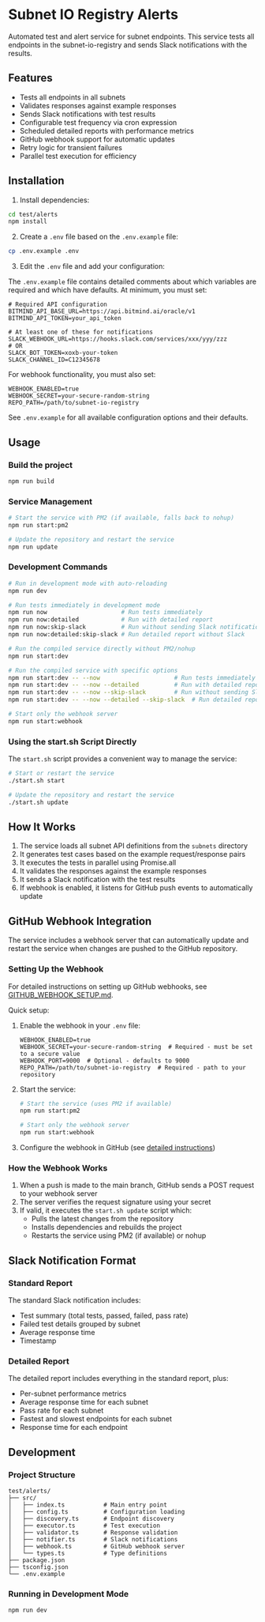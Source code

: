 # Subnet IO Registry Alerts

Automated test and alert service for subnet endpoints. This service tests all endpoints in the subnet-io-registry and sends Slack notifications with the results.

## Features

- Tests all endpoints in all subnets
- Validates responses against example responses
- Sends Slack notifications with test results
- Configurable test frequency via cron expression
- Scheduled detailed reports with performance metrics
- GitHub webhook support for automatic updates
- Retry logic for transient failures
- Parallel test execution for efficiency

## Installation

1. Install dependencies:

```bash
cd test/alerts
npm install
```

2. Create a `.env` file based on the `.env.example` file:

```bash
cp .env.example .env
```

3. Edit the `.env` file and add your configuration:

The `.env.example` file contains detailed comments about which variables are required and which have defaults. At minimum, you must set:

```
# Required API configuration
BITMIND_API_BASE_URL=https://api.bitmind.ai/oracle/v1
BITMIND_API_TOKEN=your_api_token

# At least one of these for notifications
SLACK_WEBHOOK_URL=https://hooks.slack.com/services/xxx/yyy/zzz
# OR
SLACK_BOT_TOKEN=xoxb-your-token
SLACK_CHANNEL_ID=C12345678
```

For webhook functionality, you must also set:

```
WEBHOOK_ENABLED=true
WEBHOOK_SECRET=your-secure-random-string
REPO_PATH=/path/to/subnet-io-registry
```

See `.env.example` for all available configuration options and their defaults.

## Usage

### Build the project

```bash
npm run build
```

### Service Management

```bash
# Start the service with PM2 (if available, falls back to nohup)
npm run start:pm2

# Update the repository and restart the service
npm run update
```

### Development Commands

```bash
# Run in development mode with auto-reloading
npm run dev

# Run tests immediately in development mode
npm run now                     # Run tests immediately
npm run now:detailed            # Run with detailed report
npm run now:skip-slack          # Run without sending Slack notifications
npm run now:detailed:skip-slack # Run detailed report without Slack

# Run the compiled service directly without PM2/nohup
npm run start:dev

# Run the compiled service with specific options
npm run start:dev -- --now                     # Run tests immediately
npm run start:dev -- --now --detailed          # Run with detailed report
npm run start:dev -- --now --skip-slack        # Run without sending Slack notifications
npm run start:dev -- --now --detailed --skip-slack  # Run detailed report without Slack

# Start only the webhook server
npm run start:webhook
```

### Using the start.sh Script Directly

The `start.sh` script provides a convenient way to manage the service:

```bash
# Start or restart the service
./start.sh start

# Update the repository and restart the service
./start.sh update
```

## How It Works

1. The service loads all subnet API definitions from the `subnets` directory
2. It generates test cases based on the example request/response pairs
3. It executes the tests in parallel using Promise.all
4. It validates the responses against the example responses
5. It sends a Slack notification with the test results
6. If webhook is enabled, it listens for GitHub push events to automatically update

## GitHub Webhook Integration

The service includes a webhook server that can automatically update and restart the service when changes are pushed to the GitHub repository.

### Setting Up the Webhook

For detailed instructions on setting up GitHub webhooks, see [GITHUB_WEBHOOK_SETUP.md](GITHUB_WEBHOOK_SETUP.md).

Quick setup:

1. Enable the webhook in your `.env` file:
   ```
   WEBHOOK_ENABLED=true
   WEBHOOK_SECRET=your-secure-random-string  # Required - must be set to a secure value
   WEBHOOK_PORT=9000  # Optional - defaults to 9000
   REPO_PATH=/path/to/subnet-io-registry  # Required - path to your repository
   ```

2. Start the service:
   ```bash
   # Start the service (uses PM2 if available)
   npm run start:pm2

   # Start only the webhook server
   npm run start:webhook
   ```

3. Configure the webhook in GitHub (see [detailed instructions](GITHUB_WEBHOOK_SETUP.md))

### How the Webhook Works

1. When a push is made to the main branch, GitHub sends a POST request to your webhook server
2. The server verifies the request signature using your secret
3. If valid, it executes the `start.sh update` script which:
   - Pulls the latest changes from the repository
   - Installs dependencies and rebuilds the project
   - Restarts the service using PM2 (if available) or nohup

## Slack Notification Format

### Standard Report
The standard Slack notification includes:

- Test summary (total tests, passed, failed, pass rate)
- Failed test details grouped by subnet
- Average response time
- Timestamp

### Detailed Report
The detailed report includes everything in the standard report, plus:

- Per-subnet performance metrics
- Average response time for each subnet
- Pass rate for each subnet
- Fastest and slowest endpoints for each subnet
- Response time for each endpoint

## Development

### Project Structure

```
test/alerts/
├── src/
│   ├── index.ts           # Main entry point
│   ├── config.ts          # Configuration loading
│   ├── discovery.ts       # Endpoint discovery
│   ├── executor.ts        # Test execution
│   ├── validator.ts       # Response validation
│   ├── notifier.ts        # Slack notifications
│   ├── webhook.ts         # GitHub webhook server
│   └── types.ts           # Type definitions
├── package.json
├── tsconfig.json
└── .env.example
```

### Running in Development Mode

```bash
npm run dev
```
